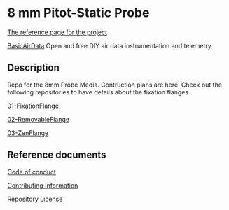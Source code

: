 # 8 mm Pitot-Static Probe

[The reference page for the project](https://www.basicairdata.eu/projects/pitot-probe/)

[BasicAirData](http://www.basicairdata.eu) Open and free DIY air data instrumentation and telemetry

## Description

Repo for the 8mm Probe Media. Contruction plans are here.
Check out the following repositories to have details about the fixation flanges

[01-FixationFlange](https://github.com/BasicAirData/01-FixationFlange)

[02-RemovableFlange](https://github.com/BasicAirData/02-RemovableFlange)

[03-ZenFlange](https://github.com/BasicAirData/03-ZenFlange)

## Reference documents

[Code of conduct](CODE_OF_CONDUCT.md)

[Contributing Information](CONTRIBUTING.md)

[Repository License](LICENSE)
